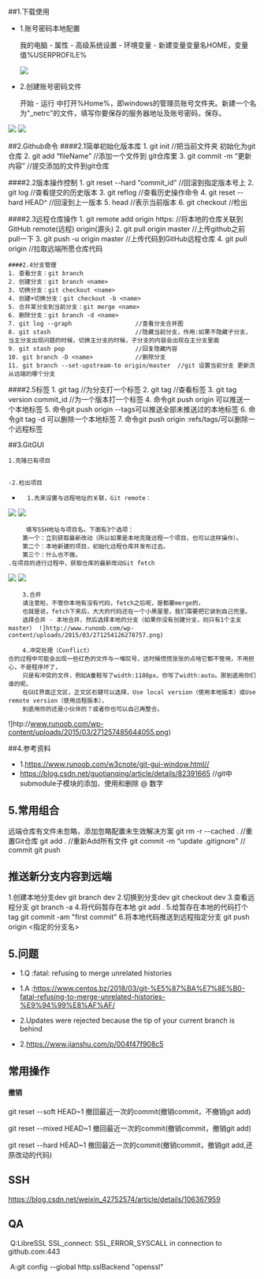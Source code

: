 ﻿##1.下载使用

- 1.账号密码本地配置

   我的电脑 - 属性 - 高级系统设置 - 环境变量 - 新建变量变量名HOME，变量值%USERPROFILE%

  ![](http://www.runoob.com/wp-content/uploads/2015/03/271117384245853.png)

- 2.创建账号密码文件

   开始 - 运行 中打开%Home%，即windows的管理员账号文件夹。新建一个名为"_netrc"的文件，填写你要保存的服务器地址及账号密码，保存。

![](http://www.runoob.com/wp-content/uploads/2015/03/271123307214691.png)
![](http://www.runoob.com/wp-content/uploads/2015/03/271123401437312.png)

##2.Github命令
####2.1简单初始化版本库
	1. git init 						//把当前文件夹 初始化为git仓库
	2. git add “fileName” 				//添加一个文件到 git仓库里
	3. git commit -m “更新内容”			//提交添加的文件到git仓库


####2.2版本操作控制
	1. git reset --hard “commit_id”		//回滚到指定版本号上
	2. git log							//查看提交的历史版本
	3. git reflog						//查看历史操作命令
	4. git reset --hard HEAD^			//回滚到上一版本
	5. head								//表示当前版本
	6. git checkout 					//检出

####2.3远程仓库操作
	1. git remote add origin https: //将本地的仓库关联到GitHub  remote(远程)  origin(源头)
	2. git pull origin master		//上传github之前pull一下
	3. git push -u origin master		//上传代码到GitHub远程仓库
	4. git pull origin               //拉取远端所愿仓库代码

	####2.4分支管理
	1. 查看分支：git branch
	2. 创建分支：git branch <name>
	3. 切换分支：git checkout <name>
	4. 创建+切换分支：git checkout -b <name>
	5. 合并某分支到当前分支：git merge <name>
	6. 删除分支：git branch -d <name>
	7. git log --graph					//查看分支合并图
	8. git stash						//隐藏当前分支，作用:如果不隐藏子分支，当主分支出现问题的时候，切换主分支的时候，子分支的内容会出现在主分支里面
	9. git stash pop					//回复隐藏内容
	10. git branch -D <name>			//删除分支
	11. git branch --set-upstream-to origin/master  //git 设置当前分支 更新流从远端的哪个分支


####2.5标签
	1. git tag <name>					//为分支打一个标签
	2. git tag							//查看标签
	3. git tag version commit_id		//为一个版本打一个标签
	4. 命令git push origin <tagname>可以推送一个本地标签
	5. 命令git push origin --tags可以推送全部未推送过的本地标签
	6. 命令git tag -d <tagname>可以删除一个本地标签
	7. 命令git push origin :refs/tags/<tagname>可以删除一个远程标签

##3.GitGUI

	1.克隆已有项目


	-2.检出项目

-
		1.先来设置与远程地址的关联，Git remote：
![](http://www.runoob.com/wp-content/uploads/2015/03/271242561118002.png)
![](http://www.runoob.com/wp-content/uploads/2015/03/271244220336453.png)

		 填写SSH地址与项目名。下面有3个选项：
		第一个：立刻获取最新改动（所以如果是本地克隆远程一个项目，也可以这样操作）。
		第二个：本地新建的项目，初始化远程仓库并发布过去。
		第三个：什么也不做。
	.在项目的进行过程中，获取仓库的最新改动Git fetch

![](http://www.runoob.com/wp-content/uploads/2015/03/271259025495085.png)
![](http://www.runoob.com/wp-content/uploads/2015/03/271300329558531.png)
		

		3.合并
		请注意啦，不管你本地有没有代码，fetch之后呢，是都要merge的，
		也就是说，fetch下来后，大大的代码还在一个小黑屋里，我们需要把它装到自己兜里。
		选择合并 - 本地合并，然后选择本地的分支（如果你没有创建分支，则只有1个主支master） !]http://www.runoob.com/wp-content/uploads/2015/03/271254126278757.png)
	
		4.冲突处理（Conflict） 
	合的过程中可能会出现一些红色的文件与一堆叹号，这时候慌慌张张的点啥它都不管用，不用担心，不是程序坏了，
		只是有冲突的文件，例如A童鞋写了width:1180px，你写了width:auto。那到底用你们谁的呢。
		在GUI界面正文区，正文区右键可以选择，Use local version（使用本地版本）或Use remote version（使用远程版本），
		到底用你的还是小伙伴的？或者你也可以自己再整合。

!]htp://www.runoob.com/wp-content/uploads/2015/03/271257485644055.png)



##4.参考资料

-	1.https://www.runoob.com/w3cnote/git-gui-window.html//
-	https://blog.csdn.net/guotianqing/article/details/82391665          //git中submodule子模块的添加、使用和删除 @ 数字



##  5.常用组合

远端仓库有文件未忽略，添加忽略配置未生效解决方案
    git rm -r --cached .                    //重置Git仓库
    git add .                               //重新Add所有文件
    git commit -m “update .gitignore"       // commit
    git push
    
    

## 推送新分支内容到远端

1.创建本地分支dev git branch dev
2.切换到分支dev git checkout dev
3.查看远程分支 git branch -a
4.将代码暂存在本地 git add .
5.给暂存在本地的代码打个tag git commit -am "first commit"
6.将本地代码推送到远程指定分支 git push origin <指定的分支名>

##  5.问题

-  1.Q :fatal: refusing to merge unrelated histories





-  1.A :https://www.centos.bz/2018/03/git-%E5%87%BA%E7%8E%B0-fatal-refusing-to-merge-unrelated-histories-%E9%94%99%E8%AF%AF/

-  2.Updates were rejected because the tip of your current branch is behind
-  2.https://www.jianshu.com/p/004f47f908c5





## 常用操作

#### 撤销

git reset --soft HEAD~1 撤回最近一次的commit(撤销commit，不撤销git add)

git reset --mixed HEAD~1 撤回最近一次的commit(撤销commit，撤销git add)

git reset --hard HEAD~1 撤回最近一次的commit(撤销commit，撤销git add,还原改动的代码)

##	SSH

https://blog.csdn.net/weixin_42752574/article/details/106367959







## QA

​	Q:LibreSSL SSL_connect: SSL_ERROR_SYSCALL in connection to github.com:443

​	A:git config --global http.sslBackend "openssl" 

